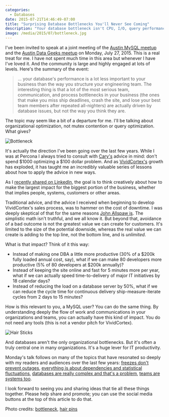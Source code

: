 ```yaml
---
categories:
  - Databases
date: 2015-07-21T14:46:49-07:00
title: "Surprising Database Bottlenecks You'll Never See Coming"
description: "Your database bottleneck isn't CPU, I/O, query performance or scalability after all."
image: /media/2015/07/bottleneck.jpg
---
```


I've been invited to speak at a joint meeting of the [Austin MySQL
meetup](http://www.meetup.com/austinmysql/events/223983360/) and the [Austin
Data Geeks meetup](http://www.meetup.com/austin-data-geeks/events/223983251/) on
Monday, July 27, 2015. This is a real treat for me. I have not spent much time
in this area but whenever I have I've loved it. And the community is large and
highly engaged at lots of levels. Here's the summary of the event:

> ... your database's performance is a lot less important to your business than the
> way you structure your engineering team. The interesting thing is that a lot
> of the most serious team, communication, and process bottlenecks in your
> business (the ones that make you miss ship deadlines, crash the site, and lose
> your best team members after repeated all-nighters) are actually driven by
> database issues, but not the way you think they are.

The topic may seem like a bit of a departure for me. I'll be talking about
organizational optimization, not mutex contention or query optimization. What
gives?

![Bottleneck](/media/2015/07/bottleneck.jpg)

<!--more-->

It's actually the direction I've been going over the last few years. While I was
at Percona I always tried to consult with
[Cary's](http://carymillsap.blogspot.com/) advice in mind: don't spend $1000
optimizing a $100 dollar problem. And as
[VividCortex's](https://vividcortex.com/) growth has exploded, it has taught me
an incredibly valuable series of lessons about how to apply the advice in new
ways.

As I [recently shared on
LinkedIn](https://www.linkedin.com/pulse/how-prioritize-anything-simple-roi-model-baron-schwartz),
the goal is to think creatively about how to make the largest impact for the
biggest portion of the business, whether that implies people, systems, customers
or other areas.

Traditional advice, and the advice I received when beginning to develop
VividCortex's sales process, was to hammer on the cost of downtime. I was deeply
skeptical of that for the same reasons [John Allspaw
is](http://www.kitchensoap.com/2013/01/03/availability-nuance-as-a-service/).
The simplistic math isn't truthful, and we all know it. But beyond that,
avoidance of a bad outcome is not the greatest value we can create for
customers. It's limited to the size of the potential downside, whereas the real
value we can create is adding to the top line, not the bottom line, and is
*unlimited*.

What is that impact? Think of it this way:

- Instead of making one DBA a little more productive (30% of a $200k fully
  loaded annual cost, say), what if we can make 80 developers more productive (5% of 80
  developers at $200k annually)?
- Instead of keeping the site online and fast for 5 minutes more per year, what
  if we can actually speed time-to-delivery of major IT initiatives by 18 calendar
  days?
- Instead of reducing the load on a database server by 50%, what if we can reduce the
  cycle time for continuous delivery ship-measure-iterate cycles from 2 days to 15 minutes?

How is this relevant to you, a MySQL user? You can do the same thing. By
understanding deeply the flow of work and communications in your organizations
and teams, you can actually have this kind of impact. You do not need any tools
(this is not a vendor pitch for VividCortex).

![Hair Sticks](/media/2015/07/hairsticks.jpg)

And databases aren't the only organizational bottlenecks. But it's often a truly
central one in many organizations. It's a huge lever for IT productivity.

Monday's talk follows on many of the topics that have resonated so deeply with
my readers and audiences over the last few years: [freezes don't prevent
outages](/blog/2014/11/29/code-freezes-dont-prevent-outages/), [everything is
about dependencies and statistical fluctuations](/blog/2014/05/24/the-goal/),
[databases are really complex and that's a
problem](/blog/2014/12/08/eventual-consistency-simpler-than-mvcc/), [teams are
systems too](https://vividcortex.com/blog/2015/07/05/teams-are-systems-too/).

I look forward to seeing you and sharing ideas that tie all these things
together. Please help share and promote; you can use the social media buttons at
the top of this article to do that.

Photo credits: [bottleneck](https://www.flickr.com/photos/icatus/2992269179/),
[hair pins](https://www.flickr.com/photos/grizzlymountainarts/6894273425/)
